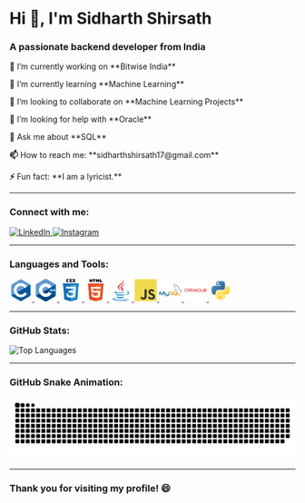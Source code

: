 <!-- Header Section without Image -->
<div>
  <h1>Hi 👋, I'm Sidharth Shirsath</h1>
  <h3>A passionate backend developer from India</h3>

  <p><strong>🔭</strong> I’m currently working on **Bitwise India**</p>
  <p><strong>🌱</strong> I’m currently learning **Machine Learning**</p>
  <p><strong>👯</strong> I’m looking to collaborate on **Machine Learning Projects**</p>
  <p><strong>🤝</strong> I’m looking for help with **Oracle**</p>
  <p><strong>💬</strong> Ask me about **SQL**</p>
  <p><strong>📫</strong> How to reach me: **sidharthshirsath17@gmail.com**</p>
  <p><strong>⚡</strong> Fun fact: **I am a lyricist.**</p>
</div>

---

<h3>Connect with me:</h3>
<p>
  <a href="https://linkedin.com/in/sidharth-shirsath-73352328a" target="blank">
    <img src="https://img.shields.io/badge/LinkedIn-0A66C2?style=flat&logo=linkedin&logoColor=white" alt="LinkedIn" />
  </a>
  <a href="https://instagram.com/__sid._.123" target="blank">
    <img src="https://img.shields.io/badge/Instagram-8a3ab9?style=flat&logo=instagram&logoColor=white" alt="Instagram" />
  </a>
</p>

---

<h3>Languages and Tools:</h3>
<p>
  <a href="https://www.cprogramming.com/" target="_blank">
    <img src="https://raw.githubusercontent.com/devicons/devicon/master/icons/c/c-original.svg" alt="C" width="40" height="40"/>
  </a>
  <a href="https://www.w3schools.com/cpp/" target="_blank">
    <img src="https://raw.githubusercontent.com/devicons/devicon/master/icons/cplusplus/cplusplus-original.svg" alt="C++" width="40" height="40"/>
  </a>
  <a href="https://www.w3schools.com/css/" target="_blank">
    <img src="https://raw.githubusercontent.com/devicons/devicon/master/icons/css3/css3-original-wordmark.svg" alt="CSS3" width="40" height="40"/>
  </a>
  <a href="https://www.w3.org/html/" target="_blank">
    <img src="https://raw.githubusercontent.com/devicons/devicon/master/icons/html5/html5-original-wordmark.svg" alt="HTML5" width="40" height="40"/>
  </a>
  <a href="https://www.java.com" target="_blank">
    <img src="https://raw.githubusercontent.com/devicons/devicon/master/icons/java/java-original.svg" alt="Java" width="40" height="40"/>
  </a>
  <a href="https://developer.mozilla.org/en-US/docs/Web/JavaScript" target="_blank">
    <img src="https://raw.githubusercontent.com/devicons/devicon/master/icons/javascript/javascript-original.svg" alt="JavaScript" width="40" height="40"/>
  </a>
  <a href="https://www.mysql.com/" target="_blank">
    <img src="https://raw.githubusercontent.com/devicons/devicon/master/icons/mysql/mysql-original-wordmark.svg" alt="MySQL" width="40" height="40"/>
  </a>
  <a href="https://www.oracle.com/" target="_blank">
    <img src="https://raw.githubusercontent.com/devicons/devicon/master/icons/oracle/oracle-original.svg" alt="Oracle" width="40" height="40"/>
  </a>
  <a href="https://www.python.org" target="_blank">
    <img src="https://raw.githubusercontent.com/devicons/devicon/master/icons/python/python-original.svg" alt="Python" width="40" height="40"/>
  </a>
</p>

---

<!-- GitHub Stats Section -->
<h3>GitHub Stats:</h3>
<p>
  <img src="https://github-readme-stats.vercel.app/api/top-langs?username=sidharthshirsath&show_icons=true&locale=en&layout=compact" alt="Top Languages" />
</p>

---

<!-- GitHub Snake Animation -->
<h3>GitHub Snake Animation:</h3>
<p>
  <img src="https://github.com/Platane/snk/raw/output/github-contribution-grid-snake.svg" alt="Snake Animation" />
</p>

---

<h3>Thank you for visiting my profile! 😄</h3>
